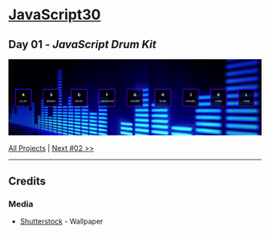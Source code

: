 # [JavaScript30](https://javascript30.com/)

## **Day 01** - *JavaScript Drum Kit*

![JavaScript Drum Kit](static/img/day01.png "JavaScript Drum Kit")



[All Projects](https://github.com/10xOXR/JavaScript30/blob/master/README.md) | [Next #02 >>]()

---

## Credits

### Media

- [Shutterstock](https://ak4.picdn.net/shutterstock/videos/4179554/thumb/1.jpg) - Wallpaper